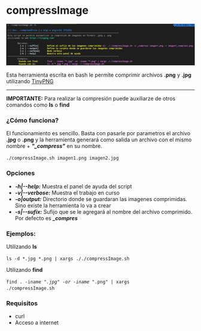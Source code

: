 # compressImage

<img src="./captura.png" alt="Captura" />

Esta herramienta escrita en bash le permite comprimir archivos **.png** y **.jpg** utilizando [TinyPNG](https://tinypng.com/)

 ***

**IMPORTANTE:** Para realizar la compresión puede auxiliarze de otros comandos como **ls** o **find**

### **¿Cómo funciona?**
El funcionamiento es sencillo. Basta con pasarle por parametros el archivo **.jpg** o **.png** y la herramienta generará como salida un archivo con el mismo nombre + ***"_compress"***  en su nombre.

<code>./compressImage.sh imagen1.png imagen2.jpg</code>

### **Opciones**
- ***-h|--help:*** Muestra el panel de ayuda del script
- ***-v|--verbose:*** Muestra el trabajo en curso
- ***-o|output:*** Directorio donde se guardaran las imagenes comprimidas. Sino existe la herramienta lo va a crear
- ***-s|--sufix:*** Sufijo que se le agregará al nombre del archivo comprimido. Por defecto es ***_compres***

### **Ejemplos:**
Utilizando **ls**

<code>ls -d *.jpg *.png | xargs ././compressImage.sh</code> 

Utilizando **find**

<code>find . -iname "*.jpg" -or -iname "*.png" | xargs ./compressImage.sh</code>

### **Requisitos**
- curl
- Acceso a internet
